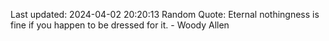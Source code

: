 Last updated: 2024-04-02 20:20:13
Random Quote: Eternal nothingness is fine if you happen to be dressed for it. - Woody Allen